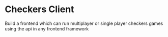 # Checkers Client

Build a frontend which can run multiplayer or single player checkers games using the api in any frontend framework
